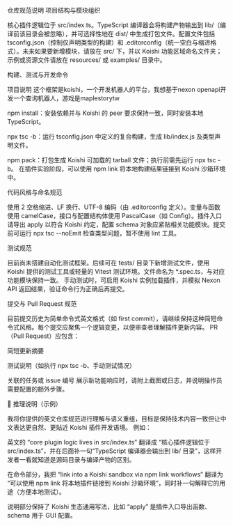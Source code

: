 仓库规范说明
项目结构与模块组织

核心插件逻辑位于 src/index.ts。TypeScript 编译器会将构建产物输出到 lib/（编译前该目录会被忽略），并可选择性地在 dist/ 中生成打包文件。配置文件包括 tsconfig.json（控制仅声明类型的构建）和 .editorconfig（统一空白与缩进格式）。未来如果要新增模块，请放在 src/ 下，并以 Koishi 功能区域命名文件夹；示例或资源文件请放在 resources/ 或 examples/ 目录中。

构建、测试与开发命令

项目说明
这个框架是koishi，一个开发机器人的平台，我想基于nexon openapi开发一个查询机器人，游戏是maplestorytw

npm install：安装依赖并与 Koishi 的 peer 要求保持一致，同时安装本地 TypeScript。

npx tsc -b：运行 tsconfig.json 中定义的复合构建，生成 lib/index.js 及类型声明文件。

npm pack：打包生成 Koishi 可加载的 tarball 文件；执行前需先运行 npx tsc -b。
在插件实验阶段，可以使用 npm link 将本地构建结果链接到 Koishi 沙箱环境中。

代码风格与命名规范

使用 2 空格缩进、LF 换行、UTF-8 编码（由 .editorconfig 定义）。变量与函数使用 camelCase，接口与配置结构体使用 PascalCase（如 Config）。插件入口请导出 apply 以符合 Koishi 约定，配置 schema 对象应紧贴相关功能模块。提交前可运行 npx tsc --noEmit 检查类型问题，暂不使用 lint 工具。

测试规范

目前尚未搭建自动化测试框架。后续可在 tests/ 目录下新增测试文件，使用 Koishi 提供的测试工具或轻量的 Vitest 测试环境。文件命名为 *.spec.ts，与对应功能模块保持一致。
手动测试时，可启用 Koishi 实例加载插件，并模拟 Nexon API 返回结果，验证命令行为正确后再提交。

提交与 Pull Request 规范

目前提交历史为简单命令式英文格式（如 first commit），请继续保持这种简短命令式风格。每个提交应聚焦一个逻辑变更，以便审查者理解插件更新内容。
PR（Pull Request）应包含：

简短更新摘要

测试说明（如执行 npx tsc -b、手动测试情况）

关联的任务或 issue 编号
展示新功能响应时，请附上截图或日志，并说明操作员需要配置的额外步骤。


🧠 推理说明（示例）

我将你提供的英文仓库规范进行理解与语义重组，目标是保持技术内容一致但让中文表达更自然、更贴近 Koishi 插件开发语境。
例如：

英文的 “core plugin logic lives in src/index.ts” 翻译成 “核心插件逻辑位于 src/index.ts”，并在后面补一句“TypeScript 编译器会输出到 lib/ 目录”，这样开发者一看就知道是源码目录与编译产物的区别。

在命令部分，我把 “link into a Koishi sandbox via npm link workflows” 翻译为 “可以使用 npm link 将本地插件链接到 Koishi 沙箱环境”，同时补一句解释它的用途（方便本地测试）。

说明部分保持了 Koishi 生态通用写法，比如 “apply” 是插件入口导出函数、schema 用于 GUI 配置。

